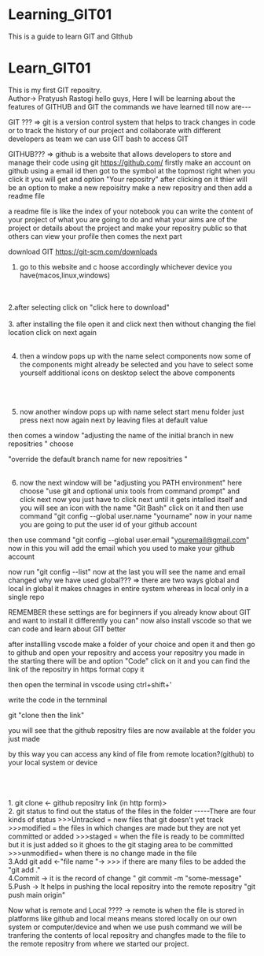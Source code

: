 # Learning_GIT01
This is a guide to learn GIT and GIthub 
# Learn_GIT01
 This is my first GIT repositry.
<br> 
Author-> Pratyush Rastogi
hello guys,
Here I will be learning about the features of GITHUB and GIT
the commands we have learned till now are---

GIT ??? 
 => git is a version control system that helps to track changes in code or to track the history of our project and collaborate with different developers as team 
 we can use GIT bash to access GIT 

GITHUB???
 => github is a website that allows developers to store and manage their code using git 
     https://github.com/
    firstly make an account on github using a email id
    then got to the symbol at the topmost right when you click it you will get and option "Your repositry"
    after clicking on it thier will be an option to make a new repoisitry 
    make a new repositry and then add a readme file 

a readme file is like the index of your notebook you can write the content of your project of what you are going 
to do and what your aims are of the project or details about the project 
and make your repositry public so that others can view your profile 
then comes the next part 

download GIT
https://git-scm.com/downloads
1. go to this website and c hoose accordingly whichever device you have(macos,linux,windows)
<br>
<br>
2.after selecting click on "click here to download"
<br>
<br> 
3. after installing the file 
open it and click next 
then without changing the fiel location click on next again 
<br>
<br>

4. then a window pops up with the name select components 
now some of the components might already be selected and you have to select some yourself 
 additional icons on desktop 
select the above components 
<br>
<br>

5. now another window pops up with name select start menu folder
just press next 
now again next by leaving files at default value 

then comes a window "adjusting the name of the initial branch in new repositries "
 choose 

 "override the default branch name for new repositries "
<br>
<br>

6. now the next window will be "adjusting you PATH environment"
here choose "use git and optional unix tools from command prompt"
and click next 
 now you just have to click next until it gets intalled itself 
 and you will see an icon with the name "Git Bash"
  click on it and then 
  use command "git config --global user.name "yourname"
  now in your name you are going to put the user id of your github account 

  then use command 
   "git config --global user.email "youremail@gmail.com"
   now in this you will add the email which you used to make your github account 

   now run "git config --list"
   now at the last you will see the name and email changed 
    why we have used global???
    => there are two ways global and local 
     in global it makes chnages in entire system 
     whereas in local only in a single repo

 REMEMBER these settings are for beginners if you already know about GIT and want to install it differently you can" 
 now also install vscode 
 so that we can code and learn about GIT better 

 after installling vscode
  make a folder of your choice and open it 
  and then go to github 
  and open your repositry and access your repositry you made in the starting there will be and option "Code"
   click on it and you can find the link of the repositry in https format 
   copy it 

   then open the terminal in vscode using ctrl+shift+'

 write the code in the ternminal 

 git "clone then  the  link"

you will see that the github repositry files are now available at the folder you just made 

by this way you can access any kind of file from remote location?(github)
 to your local system or device

 
<br>
<br>
<br>
1. git clone <- github repositry link (in http form)>
<br>
2. git status to find out the status of the files in the folder 
-----There are four kinds of status 
  >>>Untracked = new files that git doesn't yet track
  >>>modified  = the files in which changes are made but they are not yet committed or added
  >>>staged    = when the file is ready to be committed but it is just added so it ghoes to the git staging area 
  to be committed
  >>>unmodified= when there is no change made in the file 
<br>
  3.Add git add <-"file name "->
  >>> if there are many files to be added the     "git add ."
 
 <br>
  4.Commit -> it is the record of change
     " git commit -m "some-message" 
<br>
  5.Push -> It helps in pushing the local repositry into the remote repositry 
  "git push main origin"
  

  Now what is remote and Local ????
-> remote is when the file is stored in platforms like github and local means means stored locally on our 
  own system or computer/device 
  and when we use push command we will be tranfering the contents of local repositry and changfes made to 
  the file to the remote repositry from where we started our project.
<br>
